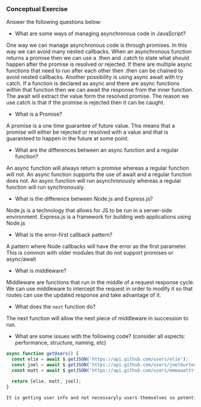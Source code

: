 ### Conceptual Exercise

Answer the following questions below:

- What are some ways of managing asynchronous code in JavaScript?

One way we can manage asynchronous code is through promises. In this way we can avoid many nested callbacks. When an asynchronous function returns a promise then we can use a .then and .catch to state what should happen after the promise is resolved or rejected. If there are multiple async functions that need to run after each other then .then can be chained to avoid nested callbacks. Another possibility is using async await with try catch. If a function is declared as async and there are async functions within that function then we can await the response from the inner function. The await will extract the value form the resolved promise. The reason we use catch is that if the promise is rejected then it can be caught.

- What is a Promise?

A promise is a one time guarantee of future value. This means that a promise will either be rejected 
or resolved with a value and that is guaranteed to happen in the future at some point.

- What are the differences between an async function and a regular function?

An async function will always return a promise whereas a regular function will not. An async function 
supports the use of await and a regular function does not. An async function will run asynchronously whereas a regular function will run synchronously.


- What is the difference between Node.js and Express.js?

Node.js is a technology that allows for JS to be run in a server-side environment. Express.js is a framework for building web applications using Node.js

- What is the error-first callback pattern?

A pattern where Node callbacks will have the error as the first parameter. This is common with older modules that do not support promises or async/await

- What is middleware?

Middleware are functions that run in the middle of a request response cycle. We can use middleware to intercept the request in order to modify it so that routes can use the updated response and take advantage 
of it.

- What does the `next` function do?

The next function will allow the next piece of middleware in succession to run.

- What are some issues with the following code? (consider all aspects: performance, structure, naming, etc)

```js
async function getUsers() {
  const elie = await $.getJSON('https://api.github.com/users/elie');
  const joel = await $.getJSON('https://api.github.com/users/joelburton');
  const matt = await $.getJSON('https://api.github.com/users/mmmaaatttttt');

  return [elie, matt, joel];
}

It is getting user info and not necessaryly users themselves so potentially being more descritive in the function name would help. The variables could also be renamed for that as well such as elieInfo. Performance wise each async request does not depend on each other so there is no need to await the first before starting the second and wait the second before starting the third. 

